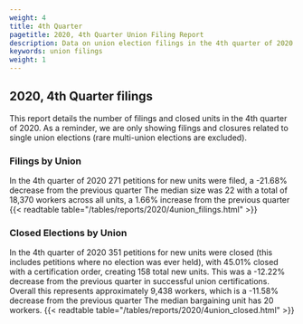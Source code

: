 ```yaml
---
weight: 4
title: 4th Quarter
pagetitle: 2020, 4th Quarter Union Filing Report
description: Data on union election filings in the 4th quarter of 2020
keywords: union filings
weight: 1
---
```


## 2020, 4th Quarter filings

This report details the number of filings and closed units in the 4th quarter of 2020. As a reminder, we are only showing filings and closures related to single union elections (rare multi-union elections are excluded).

### Filings by Union
In the 4th quarter of 2020 271 petitions for new units were filed, a -21.68% decrease from the previous quarter The median size was 22 with a total of 18,370 workers across all units, a 1.66% increase from the previous quarter
{{< readtable table="/tables/reports/2020/4union_filings.html" >}}

### Closed Elections by Union
In the 4th quarter of 2020 351 petitions for new units were closed (this includes petitions where no election was ever held), with 45.01% closed with a certification order, creating 158 total new units. This was a -12.22% decrease from the previous quarter in successful union certifications. Overall this represents approximately 9,438 workers, which is a -11.58% decrease from the previous quarter The median bargaining unit has 20 workers.
{{< readtable table="/tables/reports/2020/4union_closed.html" >}}
